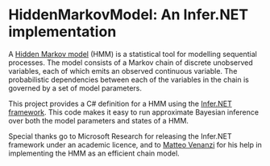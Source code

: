 HiddenMarkovModel: An Infer.NET implementation
==============================================

A [Hidden Markov model](http://en.wikipedia.org/wiki/Hidden_Markov_model) (HMM) is a statistical tool for modelling sequential processes. The model consists of a Markov chain of discrete unobserved variables, each of which emits an observed continuous variable. The probabilistic dependencies between each of the variables in the chain is governed by a set of model parameters.

This project provides a C# definition for a HMM using the [Infer.NET framework](http://research.microsoft.com/en-us/um/cambridge/projects/infernet/). This code makes it easy to run approximate Bayesian inference over both the model parameters and states of a HMM.

Special thanks go to Microsoft Research for releasing the Infer.NET framework under an academic licence, and to [Matteo Venanzi](http://users.ecs.soton.ac.uk/mv1g10/) for his help in implementing the HMM as an efficient chain model.
